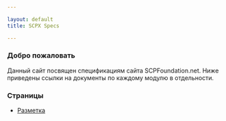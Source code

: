 ```yaml
---

layout: default
title: SCPX Specs

---
```


### Добро пожаловать

Данный сайт посвящен спецификациям сайта SCPFoundation.net. Ниже приведены ссылки на документы по каждому модулю в отдельности.

### Страницы

- [Разметка](./markup.html)
